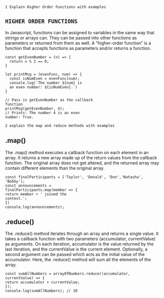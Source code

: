 ``` 1 Explain Higher Order Functions with examples ```

## `HIGHER ORDER FUNCTIONS`
In Javascript, functions can be assigned to variables in
the same way that strings or arrays can. They can be
passed into other functions as parameters or returned
from them as well.
A “higher-order function” is a function that accepts
functions as parameters and/or returns a function.

```
const getEvenNumber = (n) => {
  return n % 2 == 0;
}

let printMsg = (evenFunc, num) => {
  const isNumEven = evenFunc(num);
  console.log(`The number ${num} is
  an even number: ${isNumEven}.`)
}

// Pass in getEvenNumber as the callback
function
printMsg(getEvenNumber, 4);
// Prints: The number 4 is an even
number: True.
```

```2 explain the map and reduce methods with examples ```

## .map()
The .map() method executes a callback function
on each element in an array. It returns a new array
made up of the return values from the callback
function.
The original array does not get altered, and the
returned array may contain different elements than the original array.
```
const finalParticipants = ['Taylor', 'Donald', 'Don','Natasha', 'Bobby'];
const announcements =
finalParticipants.map(member => {
return member + ' joined the
contest.';
})
console.log(announcements);
```

## .reduce()
The .reduce() method iterates through an array
and returns a single value.
It takes a callback function with two parameters
(accumulator, currentValue) as
arguments. On each iteration, accumulator is
the value returned by the last iteration, and the
currentValue is the current element.
Optionally, a second argument can be passed which
acts as the initial value of the accumulator.
Here, the .reduce() method will sum all the
elements of the array.

```const arrayOfNumbers = [1, 2, 3, 4];
const sumAllNumbers = arrayOfNumbers.reduce((accumulator,
currentValue) => {
return accumulator + currentValue;
});
console.log(sumAllNumbers); // 10
```